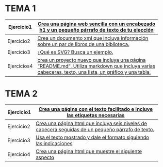 # TEMA 1
Ejercicio1 |[Crea una página web sencilla con un encabezado h1 y un pequeño párrafo de texto de tu elección](https://github.com/JorgeAndres1/Ejercicios-de-lenguaje-de-marca/blob/master/TEMA1/ejercicio1.html)
------------ | -------------
Ejercicio2 | [Crea un documento xml que incluya información sobre un par de libros de una biblioteca.](https://github.com/JorgeAndres1/Ejercicios-de-lenguaje-de-marca/blob/master/TEMA1/ejercicio2.xml)
Ejercicio3 | [¿Qué es SVG? Busca un ejemplo.](https://github.com/JorgeAndres1/Ejercicios-de-lenguaje-de-marca/blob/master/TEMA1/ejercicio3.html)
Ejercicios4 | [crea un proyecto nuevo que incluya una página “README.md”. Utiliza markdown que incluya varias cabeceras, texto, una lista, un gráfico y una tabla.](https://github.com/JorgeAndres1/Ejercicios-de-lenguaje-de-marca/blob/master/TEMA1/Ejercicio4.md)

# TEMA 2
Ejercicio1 |[Crea una página con el texto facilitado e incluye las etiquetas necesarias ](https://github.com/JorgeAndres1/Ejercicios-de-lenguaje-de-marca/blob/master/TEMA2/Ejercicio1.md)
------------ | -------------
Ejercicio2 | [Crea una página html que incluya seis niveles de cabecera seguidas de un pequeño párrafo de texto.](https://github.com/JorgeAndres1/Ejercicios-de-lenguaje-de-marca/blob/master/TEMA2/Ejercicio2.md)
Ejercicio3 | [Usa el texto mostrado y dale el formato siguiendo las indicaciones](https://github.com/JorgeAndres1/Ejercicios-de-lenguaje-de-marca/blob/master/TEMA2/Ejercicio3.md)
Ejercicio4 | [Crea una página html que muestre el siguiente aspecto](https://github.com/JorgeAndres1/Ejercicios-de-lenguaje-de-marca/blob/master/TEMA2/Ejercicio4.md)

